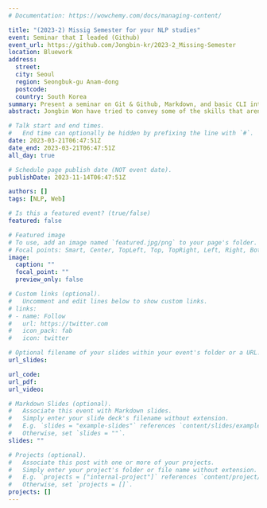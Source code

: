 ```yaml
---
# Documentation: https://wowchemy.com/docs/managing-content/

title: "(2023-2) Missig Semester for your NLP studies"
event: Seminar that I leaded (Github)
event_url: https://github.com/Jongbin-kr/2023-2_Missing-Semester
location: Bluework
address:
  street:
  city: Seoul
  region: Seongbuk-gu Anam-dong
  postcode:
  country: South Korea
summary: Present a seminar on Git & Github, Markdown, and basic CLI interface(with Git bash).
abstract: Jongbin Won have tried to convey some of the skills that aren't typically taught in schools, but are essential to studying NLP. In particular, he've tried to share the significance of Markdown as a markup language, as well as various perspectives on the future of NLP and web development.

# Talk start and end times.
#   End time can optionally be hidden by prefixing the line with `#`.
date: 2023-03-21T06:47:51Z
date_end: 2023-03-21T06:47:51Z
all_day: true

# Schedule page publish date (NOT event date).
publishDate: 2023-11-14T06:47:51Z

authors: []
tags: [NLP, Web]

# Is this a featured event? (true/false)
featured: false

# Featured image
# To use, add an image named `featured.jpg/png` to your page's folder. 
# Focal points: Smart, Center, TopLeft, Top, TopRight, Left, Right, BottomLeft, Bottom, BottomRight.
image:
  caption: ""
  focal_point: ""
  preview_only: false

# Custom links (optional).
#   Uncomment and edit lines below to show custom links.
# links:
# - name: Follow
#   url: https://twitter.com
#   icon_pack: fab
#   icon: twitter

# Optional filename of your slides within your event's folder or a URL.
url_slides:

url_code:
url_pdf:
url_video:

# Markdown Slides (optional).
#   Associate this event with Markdown slides.
#   Simply enter your slide deck's filename without extension.
#   E.g. `slides = "example-slides"` references `content/slides/example-slides.md`.
#   Otherwise, set `slides = ""`.
slides: ""

# Projects (optional).
#   Associate this post with one or more of your projects.
#   Simply enter your project's folder or file name without extension.
#   E.g. `projects = ["internal-project"]` references `content/project/deep-learning/index.md`.
#   Otherwise, set `projects = []`.
projects: []
---
```

